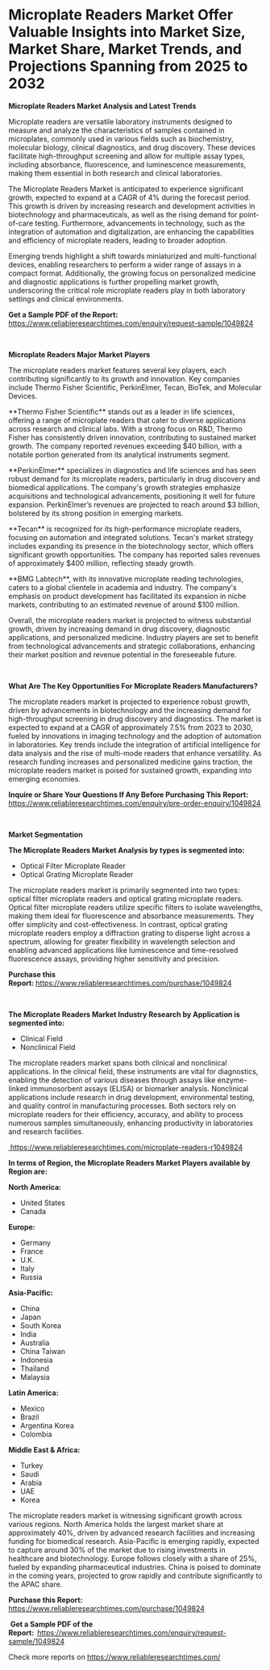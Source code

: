 <p><h1>Microplate Readers Market Offer Valuable Insights into Market Size, Market Share, Market Trends, and Projections Spanning from 2025 to 2032</h1></p><p><strong>Microplate Readers Market Analysis and Latest Trends</strong></p>
<p><p>Microplate readers are versatile laboratory instruments designed to measure and analyze the characteristics of samples contained in microplates, commonly used in various fields such as biochemistry, molecular biology, clinical diagnostics, and drug discovery. These devices facilitate high-throughput screening and allow for multiple assay types, including absorbance, fluorescence, and luminescence measurements, making them essential in both research and clinical laboratories.</p><p>The Microplate Readers Market is anticipated to experience significant growth, expected to expand at a CAGR of 4% during the forecast period. This growth is driven by increasing research and development activities in biotechnology and pharmaceuticals, as well as the rising demand for point-of-care testing. Furthermore, advancements in technology, such as the integration of automation and digitalization, are enhancing the capabilities and efficiency of microplate readers, leading to broader adoption. </p><p>Emerging trends highlight a shift towards miniaturized and multi-functional devices, enabling researchers to perform a wider range of assays in a compact format. Additionally, the growing focus on personalized medicine and diagnostic applications is further propelling market growth, underscoring the critical role microplate readers play in both laboratory settings and clinical environments.</p></p>
<p><strong>Get a Sample PDF of the Report:&nbsp;</strong> <a href="https://www.reliableresearchtimes.com/enquiry/request-sample/1049824?utm_campaign=2123&utm_medium=2&utm_source=Github&utm_content=ia&utm_term=16022025&utm_id=microplate-readers">https://www.reliableresearchtimes.com/enquiry/request-sample/1049824</a></p>
<p>&nbsp;</p>
<p><strong>Microplate Readers Major Market Players</strong></p>
<p><p>The microplate readers market features several key players, each contributing significantly to its growth and innovation. Key companies include Thermo Fisher Scientific, PerkinElmer, Tecan, BioTek, and Molecular Devices.</p><p>**Thermo Fisher Scientific** stands out as a leader in life sciences, offering a range of microplate readers that cater to diverse applications across research and clinical labs. With a strong focus on R&D, Thermo Fisher has consistently driven innovation, contributing to sustained market growth. The company reported revenues exceeding $40 billion, with a notable portion generated from its analytical instruments segment.</p><p>**PerkinElmer** specializes in diagnostics and life sciences and has seen robust demand for its microplate readers, particularly in drug discovery and biomedical applications. The company's growth strategies emphasize acquisitions and technological advancements, positioning it well for future expansion. PerkinElmer’s revenues are projected to reach around $3 billion, bolstered by its strong position in emerging markets.</p><p>**Tecan** is recognized for its high-performance microplate readers, focusing on automation and integrated solutions. Tecan's market strategy includes expanding its presence in the biotechnology sector, which offers significant growth opportunities. The company has reported sales revenues of approximately $400 million, reflecting steady growth.</p><p>**BMG Labtech**, with its innovative microplate reading technologies, caters to a global clientele in academia and industry. The company's emphasis on product development has facilitated its expansion in niche markets, contributing to an estimated revenue of around $100 million.</p><p>Overall, the microplate readers market is projected to witness substantial growth, driven by increasing demand in drug discovery, diagnostic applications, and personalized medicine. Industry players are set to benefit from technological advancements and strategic collaborations, enhancing their market position and revenue potential in the foreseeable future.</p></p>
<p>&nbsp;</p>
<p><strong>What Are The Key Opportunities For Microplate Readers Manufacturers?</strong></p>
<p><p>The microplate readers market is projected to experience robust growth, driven by advancements in biotechnology and the increasing demand for high-throughput screening in drug discovery and diagnostics. The market is expected to expand at a CAGR of approximately 7.5% from 2023 to 2030, fueled by innovations in imaging technology and the adoption of automation in laboratories. Key trends include the integration of artificial intelligence for data analysis and the rise of multi-mode readers that enhance versatility. As research funding increases and personalized medicine gains traction, the microplate readers market is poised for sustained growth, expanding into emerging economies.</p></p>
<p><strong>Inquire or Share Your Questions If Any Before Purchasing This Report:</strong> <a href="https://www.reliableresearchtimes.com/enquiry/pre-order-enquiry/1049824?utm_campaign=2123&utm_medium=2&utm_source=Github&utm_content=ia&utm_term=16022025&utm_id=microplate-readers">https://www.reliableresearchtimes.com/enquiry/pre-order-enquiry/1049824</a></p>
<p>&nbsp;</p>
<p><strong>Market Segmentation</strong></p>
<p><strong>The Microplate Readers Market Analysis by types is segmented into:</strong></p>
<p><ul><li>Optical Filter Microplate Reader</li><li>Optical Grating Microplate Reader</li></ul></p>
<p><p>The microplate readers market is primarily segmented into two types: optical filter microplate readers and optical grating microplate readers. Optical filter microplate readers utilize specific filters to isolate wavelengths, making them ideal for fluorescence and absorbance measurements. They offer simplicity and cost-effectiveness. In contrast, optical grating microplate readers employ a diffraction grating to disperse light across a spectrum, allowing for greater flexibility in wavelength selection and enabling advanced applications like luminescence and time-resolved fluorescence assays, providing higher sensitivity and precision.</p></p>
<p><strong>Purchase this Report:&nbsp;</strong><a href="https://www.reliableresearchtimes.com/purchase/1049824?utm_campaign=2123&utm_medium=2&utm_source=Github&utm_content=ia&utm_term=16022025&utm_id=microplate-readers">https://www.reliableresearchtimes.com/purchase/1049824</a></p>
<p>&nbsp;</p>
<p><strong>The Microplate Readers Market Industry Research by Application is segmented into:</strong></p>
<p><ul><li>Clinical Field</li><li>Nonclinical Field</li></ul></p>
<p><p>The microplate readers market spans both clinical and nonclinical applications. In the clinical field, these instruments are vital for diagnostics, enabling the detection of various diseases through assays like enzyme-linked immunosorbent assays (ELISA) or biomarker analysis. Nonclinical applications include research in drug development, environmental testing, and quality control in manufacturing processes. Both sectors rely on microplate readers for their efficiency, accuracy, and ability to process numerous samples simultaneously, enhancing productivity in laboratories and research facilities.</p></p>
<p><a href="https://www.reliableresearchtimes.com/microplate-readers-r1049824?utm_campaign=2123&utm_medium=2&utm_source=Github&utm_content=ia&utm_term=16022025&utm_id=microplate-readers">&nbsp;https://www.reliableresearchtimes.com/microplate-readers-r1049824</a></p>
<p><strong>In terms of Region, the Microplate Readers Market Players available by Region are:</strong></p>
<p>
    <p> <strong> North America: </strong>
        <ul>
            <li>United States</li>
            <li>Canada</li>
        </ul>
        </p> 
    <p> <strong> Europe: </strong>
        <ul>
            <li>Germany</li>
            <li>France</li>
            <li>U.K.</li>
            <li>Italy</li>
            <li>Russia</li>
        </ul>
        </p> 
    <p> <strong> Asia-Pacific: </strong>
        <ul>
            <li>China</li>
            <li>Japan</li>
            <li>South Korea</li>
            <li>India</li>
            <li>Australia</li>
            <li>China Taiwan</li>
            <li>Indonesia</li>
            <li>Thailand</li>
            <li>Malaysia</li>
        </ul>
        </p> 
    <p> <strong> Latin America: </strong>
        <ul>
            <li>Mexico</li>
            <li>Brazil</li>
            <li>Argentina Korea</li>
            <li>Colombia</li>
        </ul>
        </p> 
    <p> <strong> Middle East & Africa: </strong>
        <ul>
            <li>Turkey</li>
            <li>Saudi</li>
            <li>Arabia</li>
            <li>UAE</li>
            <li>Korea</li>
        </ul>
    </p>
    </p>
<p><p>The microplate readers market is witnessing significant growth across various regions. North America holds the largest market share at approximately 40%, driven by advanced research facilities and increasing funding for biomedical research. Asia-Pacific is emerging rapidly, expected to capture around 30% of the market due to rising investments in healthcare and biotechnology. Europe follows closely with a share of 25%, fueled by expanding pharmaceutical industries. China is poised to dominate in the coming years, projected to grow rapidly and contribute significantly to the APAC share.</p></p>
<p><strong>Purchase this Report: </strong><a href="https://www.reliableresearchtimes.com/purchase/1049824?utm_campaign=2123&utm_medium=2&utm_source=Github&utm_content=ia&utm_term=16022025&utm_id=microplate-readers">https://www.reliableresearchtimes.com/purchase/1049824</a></p>
<p>&nbsp;<strong>Get a Sample PDF of the Report:&nbsp;&nbsp;</strong><a href="https://www.reliableresearchtimes.com/enquiry/request-sample/1049824?utm_campaign=2123&utm_medium=2&utm_source=Github&utm_content=ia&utm_term=16022025&utm_id=microplate-readers">https://www.reliableresearchtimes.com/enquiry/request-sample/1049824</a></p>
<p><strong></strong></p>
<p>Check more reports on <a href="https://www.reliableresearchtimes.com/?utm_campaign=2123&utm_medium=2&utm_source=Github&utm_content=ia&utm_term=16022025&utm_id=microplate-readers">https://www.reliableresearchtimes.com/</a></p>